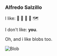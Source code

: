 ### Alfredo Salzillo

I like: 🐺 🍣 🦕 🚆 🗺️

I don't like: __you__.

Oh, and i like blobs too.

![Blob](https://blobs-six.vercel.app/api/blob?version=v1&d=MTYxNjg3MjI2NjU3NTk3MQ==%7C100%7C100%7C200%7C200%7C157.79-100,132.1-155.59,71.48-149.39,34.26-100,67.07-42.96,127.76-51.91%7C100-100-22%7C276,96%25,92%25-276,96%25,2%25-276,96%25,98%25)

